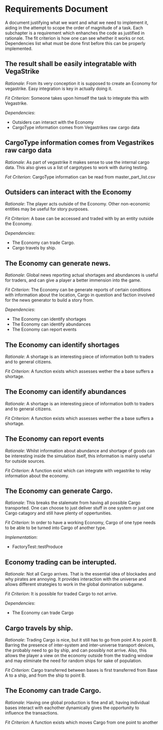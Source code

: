 Requirements Document
=====================

A document justifying what we want and what we need to implement it,
aiding in the attempt to scope the order of magnitude of a task. Each
subchapter is a requirement which enhanches the code as justified in
rationale. The fit criterion is how one can see whether it works or not.
Dependencies list what must be done first before this can be properly
implemented.

The result shall be easily integratable with VegaStrike
-------------------------------------------------------
*Rationale*:
From its very conception it is supposed to create an Economy for
vegastrike. Easy integration is key in actually doing it.

*Fit Criterion*:
Someone takes upon himself the task to integrate this with Vegastrike.

*Dependencies*:
* Outsiders can interact with the Economy
* CargoType information comes from Vegastrikes raw cargo data

CargoType information comes from Vegastrikes raw cargo data
-----------------------------------------------------------
*Rationale*:
As part of vegastrike it makes sense to use the internal cargo data.
This also gives us a list of cargotypes to work with during testing.

*Fot Criterion*:
CargoType information can be read from master_part_list.csv

Outsiders can interact with the Economy
---------------------------------------
*Rationale*:
The player acts outside of the Economy. Other non-economic entities may
be useful for story purposes.

*Fit Criterion*:
A base can be accessed and traded with by an entity outside the Economy.

*Dependencies*:
* The Economy can trade Cargo.
* Cargo travels by ship.

The Economy can generate news.
------------------------------
*Rationale*:
Global news reporting actual shortages and abundances is useful for
traders, and can give a player a better immension into the game.

*Fit Criterion*:
The Economy can be generate reports of certain conditions with
information about the location, Cargo in question and faction involved
for the news generator to build a story from.

*Dependencies*:
* The Economy can identify shortages
* The Economy can identify abundances
* The Economy can report events

The Economy can identify shortages
----------------------------------
*Rationale*:
A shortage is an interesting piece of information both to traders and
to general citizens.

*Fit Criterion*:
A function exists which assesses wether the a base suffers a shortage.

The Economy can identify abundances
-----------------------------------
*Rationale*:
A shortage is an interesting piece of information both to traders and
to general citizens.

*Fit Criterion*:
A function exists which assesses wether the a base suffers a shortage.

The Economy can report events
-----------------------------
*Rationale*:
Whilst information about abundance and shortage of goods can be
interesting inside the simulation itself, this information is mainly
useful for outside sources.

*Fit Criterion*:
A function exist which can integrate with vegastrike to relay
information about the economy.

The Economy can generate Cargo.
-------------------------------
*Rationale*:
This breaks the stalemate from having all possible Cargo transported.
One can choose to just deliver stuff in one system or just one Cargo
catagory and still have plenty of oppertunities.

*Fit Criterion*:
In order to have a working Economy, Cargo of one type needs to be able
to be turned into Cargo of another type.

*Implementation*:
* FactoryTest::testProduce

Economy trading can be interupted.
----------------------------------
*Rationale*:
Not all Cargo arrives. That is the essential idea of blockades and why
pirates are annoying. It provides interaction with the universe and
allows different strategies to work in the global domination subgame.

*Fit Criterion*:
It is possible for traded Cargo to not arrive.

*Dependencies*:
* The Economy can trade Cargo

Cargo travels by ship.
----------------------
*Rationale*:
Trading Cargo is nice, but it still has to go from point A to point B.
Barring the presence of inter-system and inter-universe transport
devices, the probably need to go by ship, and can possibly not arrive.
Also, this allows the player a view on the economy outside from the
trading window and may eliminate the need for random ships for sake of
population.

*Fit Criterion*:
Cargo transferred between bases is first transferred from Base A to a
ship, and from the ship to point B.

The Economy can trade Cargo.
----------------------------
*Rationale*:
Having one global production is fine and all, having individual bases
interact with eachother dynamically gives the opportunity to influence
the transactions.

*Fit Criterion*:
A function exists which moves Cargo from one point to another
